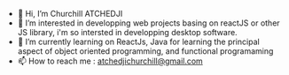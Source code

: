 - 👋 Hi, I’m Churchill ATCHEDJI
- 👀 I’m interested in developping web projects basing on reactJS or other JS library, i'm so intersted in developping desktop software.
- 🌱 I’m currently learning on ReactJs, Java for learning the principal aspect of object oriented programming, and functional programaming
- 📫 How to reach me : atchedjichurchill@gmail.com

<!---
acm363/acm363 is a ✨ special ✨ repository because its `README.md` (this file) appears on your GitHub profile.
You can click the Preview link to take a look at your changes.
--->
